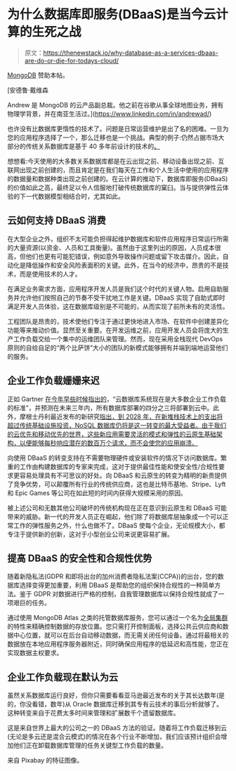 # 为什么数据库即服务(DBaaS)是当今云计算的生死之战

> 原文：<https://thenewstack.io/why-database-as-a-services-dbaas-are-do-or-die-for-todays-cloud/>

[MongoDB](https://www.mongodb.com/) 赞助本帖。

 [安德鲁·戴维森

Andrew 是 MongoDB 的云产品副总裁。他之前在谷歌从事全球地图业务，拥有物理学背景，并在南亚生活过。](https://www.linkedin.com/in/andrewad/) 

也许没有比数据库更惰性的技术了。问题是日常运营维护是出了名的困难。一旦为您的应用程序选择了一个，那么迁移也是一个挑战。典型的例子:仍然占据市场大部分的传统关系数据库是基于 40 多年前设计的技术的[。](https://www.seas.upenn.edu/~zives/03f/cis550/codd.pdf)

想想看:今天使用的大多数关系数据库都是在云出现之前、移动设备出现之前、互联网出现之前创建的，而且肯定是在我们每天在工作和个人生活中使用的应用程序的数据量和数据种类出现之前创建的。在云计算的推动下，数据库即服务(DBaaS)的价值如此之高，最终足以令人信服地打破传统数据库的窠臼。当与提供弹性云体验的下一代数据模型相结合时，尤其如此。

## 云如何支持 DBaaS 消费

在大型企业之外，组织不太可能负担得起维护数据库和软件应用程序日常运行所需的大量资源(以资金、人员和工具衡量)。虽然由于这里列出的原因，人员成本很高，但他们也更有可能犯错误，例如意外导致操作问题或留下攻击媒介。因此，自动化是降低操作和安全风险表面积的关键。此外，在当今的经济中，昂贵的不是技术，而是使用技术的人才。

在满足业务需求方面，应用程序开发人员是我们这个时代的关键人物。启用自助服务并允许他们按照自己的节奏不受干扰地工作是关键。DBaaS 实现了自助式即时满足开发人员体验，这在数据库级别是不可能的，从而实现了前所未有的灵活性。

工程团队是昂贵的，技术使他们专注于通过更快地进入市场、在软件中创建差异化功能等来推动价值。显然至关重要。在开发运维之前，应用开发人员会将庞大的生产工作负载交给一个集中的运维团队来管理。然而，现在采用全栈现代 DevOps 原则的自给自足的“两个比萨饼”大小的团队的新模式能够拥有并端到端地运营他们的服务。

## 企业工作负载姗姗来迟

正如 Gartner [在今年早些时候指出的](https://blogs.gartner.com/adam-ronthal/2019/06/23/future-database-management-systems-cloud/)，“云数据库系统现在是大多数企业工作负载的标准”，并预测在未来三年内，所有数据库部署的四分之三将部署到云中。此外，摩根士丹利最近发布的新研究[指出，到 2028 年，在新堆栈技术上的支出将超过传统基础设施投资，NoSQL 数据库仍将是这一转变的最大受益者。由于我们的云优先和移动优先的世界，这些新应用需要灵活的模式和弹性的云原生基础架构，以便能够每秒响应潜在的数百万个请求，而不会使您的应用崩溃。](https://www.morganstanley.com/ideas/new-software-stack-2019)

向使用 DBaaS 的转变支持在不需要物理硬件或安装软件的情况下访问数据库。繁重的工作由构建数据库的专家来完成，这对于提供最佳性能和使安全性/合规性要求更容易处理具有不可思议的好处。向 DBaaS 和云原生的转变为精明的新贵提供了竞争优势，可以颠覆所有行业的传统供应商，这也是比特币基地、Stripe、Lyft 和 Epic Games 等公司在如此短的时间内获得大规模采用的原因。

被上述公司和无数其他公司破坏的传统机构现在正在意识到云原生和 DBaaS 可能带来的威胁。新一代的开发人员正在崛起，他们除了将数据库层抽象成一个可以正常工作的弹性服务之外，什么也做不了。DBaaS 使每个企业，无论规模大小，都专注于提供新的创新，这对于小型创业公司来说更容易扩展。

## 提高 DBaaS 的安全性和合规性优势

随着新隐私法(GDPR 和即将出台的加州消费者隐私法案(CCPA))的出台，您的数据库选择变得更加重要，利用 DBaaS 是帮助您的组织保持合规性的一种简单方法。鉴于 GDPR 对数据进行严格的控制，自我管理数据库以保持合规性就成了一项艰巨的任务。

通过使用 MongoDB Atlas 之类的托管数据库服务，您可以通过一个名为[全局集群](https://www.mongodb.com/cloud/atlas/global-clusters)的特性来精确控制数据的存放位置。您只需打开控制面板，选择公共云供应商和数据中心位置，就可以在后台自动移动数据，而无需关闭任何设备。通过将最相关的数据放在本地应用程序服务器附近，同时确保应用程序的低延迟和高性能，您正在实现数据主权要求。

## 企业工作负载现在默认为云

虽然关系数据库运行良好，但你只需要看看亚马逊最近发布的关于其长达数年(是的，你没看错，数年)从 Oracle 数据库迁移到其专有云技术的事后分析就够了。这种转变来自于花费太多时间来管理和扩展数千个遗留数据库。

这是来自世界上最大的公司之一的 DBaaS 方法的验证。随着将工作负载迁移到云(无论是多云还是混合云模式)的情况在各个行业不断增加，我们应该预计组织会增加他们正在卸载数据库管理的任务关键型工作负载的数量。

来自 Pixabay 的特征图像。

<svg xmlns:xlink="http://www.w3.org/1999/xlink" viewBox="0 0 68 31" version="1.1"><title>Group</title> <desc>Created with Sketch.</desc></svg>